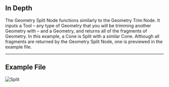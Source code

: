 ## In Depth
The Geometry Split Node functions similarly to the Geometry Trim Node. It inputs a Tool – any type of Geometry that you will be trimming another Geometry with – and a Geometry, and returns all of the fragments of Geometry. In this example, a Cone is Split with a similar Cone. Although all fragments are returned by the Geometry Split Node, one is previewed in the example file.
___
## Example File

![Split](./DSCore.String.Split_img.jpg)

